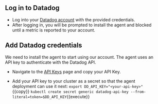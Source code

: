 ## Log in to Datadog

* Log into your [Datadog account](https://app.datadoghq.com) with the provided credentials. 
* After logging in, you will be prompted to install the agent and blocked until a metric is reported to your account.

## Add Datadog credentials 

We need to install the agent to start using our account. The agent uses an API key to authenticate with the Datadog API.

* Navigate to the [API Keys](https://app.datadoghq.com/account/settings#api) page and copy your API Key.

* Add your API key to your cluster as a secret so that the agent deployment can use it next:
`export DD_API_KEY="<your-api-key>"`{{copy}}
`kubectl create secret generic datadog-api-key --from-literal=token=$DD_API_KEY`{{execute}}

